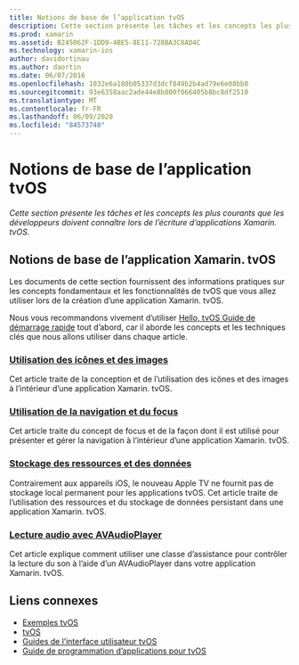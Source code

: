 ```yaml
---
title: Notions de base de l’application tvOS
description: Cette section présente les tâches et les concepts les plus courants que les développeurs doivent connaître lors de l’écriture d’applications Xamarin. tvOS.
ms.prod: xamarin
ms.assetid: B245062F-1DD9-4BE5-8E11-728BA3C8AD4C
ms.technology: xamarin-ios
author: davidortinau
ms.author: daortin
ms.date: 06/07/2016
ms.openlocfilehash: 1032e6a180b05337d3dcf849b2b4ad79e6e08bb8
ms.sourcegitcommit: 93e6358aac2ade44e8b800f066405b8bc8df2510
ms.translationtype: MT
ms.contentlocale: fr-FR
ms.lasthandoff: 06/09/2020
ms.locfileid: "84573740"
---
```

# <a name="tvos-application-fundamentals"></a>Notions de base de l’application tvOS

_Cette section présente les tâches et les concepts les plus courants que les développeurs doivent connaître lors de l’écriture d’applications Xamarin. tvOS._

<a name="Xamarin.tvOS-Application-Fundamentals"></a>

## <a name="xamarintvos-application-fundamentals"></a>Notions de base de l’application Xamarin. tvOS

Les documents de cette section fournissent des informations pratiques sur les concepts fondamentaux et les fonctionnalités de tvOS que vous allez utiliser lors de la création d’une application Xamarin. tvOS.

Nous vous recommandons vivement d’utiliser [Hello, tvOS Guide de démarrage rapide](~/ios/tvos/get-started/hello-tvos.md) tout d’abord, car il aborde les concepts et les techniques clés que nous allons utiliser dans chaque article.

<a name="Working-with-Icons-and-Images"></a>

### <a name="working-with-icons-and-images"></a>[Utilisation des icônes et des images](~/ios/tvos/app-fundamentals/icons-images.md)

Cet article traite de la conception et de l’utilisation des icônes et des images à l’intérieur d’une application Xamarin. tvOS.

<a name="Working-with-Navigation-and-Focus"></a>

### <a name="working-with-navigation-and-focus"></a>[Utilisation de la navigation et du focus](~/ios/tvos/app-fundamentals/navigation-focus.md)

Cet article traite du concept de focus et de la façon dont il est utilisé pour présenter et gérer la navigation à l’intérieur d’une application Xamarin. tvOS.

<a name="Resources-and-Data-Storage"></a>

### <a name="resources-and-data-storage"></a>[Stockage des ressources et des données](~/ios/tvos/app-fundamentals/resources-data-storage.md)

Contrairement aux appareils iOS, le nouveau Apple TV ne fournit pas de stockage local permanent pour les applications tvOS. Cet article traite de l’utilisation des ressources et du stockage de données persistant dans une application Xamarin. tvOS.

<a name="Playing-Sound-with-AVAudioPlayer"></a>

### <a name="playing-sound-with-avaudioplayer"></a>[Lecture audio avec AVAudioPlayer](~/ios/tvos/app-fundamentals/sounds.md)

Cet article explique comment utiliser une classe d’assistance pour contrôler la lecture du son à l’aide d’un AVAudioPlayer dans votre application Xamarin. tvOS.

## <a name="related-links"></a>Liens connexes

- [Exemples tvOS](https://docs.microsoft.com/samples/browse/?products=xamarin&term=Xamarin.iOS+tvOS)
- [tvOS](https://developer.apple.com/tvos/)
- [Guides de l’interface utilisateur tvOS](https://developer.apple.com/tvos/human-interface-guidelines/)
- [Guide de programmation d’applications pour tvOS](https://developer.apple.com/library/prerelease/tvos/documentation/General/Conceptual/AppleTV_PG/)
